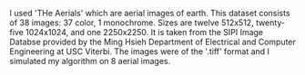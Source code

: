 I used 'THe Aerials' which are aerial images of earth. This dataset consists of 38 images: 37 color, 1 monochrome. Sizes are twelve 512x512, twenty-five 1024x1024, and one 2250x2250. It is taken from the SIPI Image Databse provided by the Ming Hsieh Department of Electrical and Computer Engineering at USC Viterbi.
The images were of the '.tiff' format and I simulated my algorithm on 8 aerial images. 

